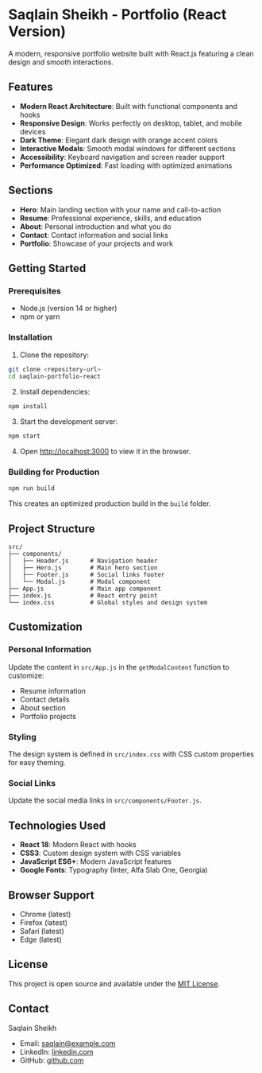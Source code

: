 # Saqlain Sheikh - Portfolio (React Version)

A modern, responsive portfolio website built with React.js featuring a clean design and smooth interactions.

## Features

- **Modern React Architecture**: Built with functional components and hooks
- **Responsive Design**: Works perfectly on desktop, tablet, and mobile devices
- **Dark Theme**: Elegant dark design with orange accent colors
- **Interactive Modals**: Smooth modal windows for different sections
- **Accessibility**: Keyboard navigation and screen reader support
- **Performance Optimized**: Fast loading with optimized animations

## Sections

- **Hero**: Main landing section with your name and call-to-action
- **Resume**: Professional experience, skills, and education
- **About**: Personal introduction and what you do
- **Contact**: Contact information and social links
- **Portfolio**: Showcase of your projects and work

## Getting Started

### Prerequisites

- Node.js (version 14 or higher)
- npm or yarn

### Installation

1. Clone the repository:
```bash
git clone <repository-url>
cd saqlain-portfolio-react
```

2. Install dependencies:
```bash
npm install
```

3. Start the development server:
```bash
npm start
```

4. Open [http://localhost:3000](http://localhost:3000) to view it in the browser.

### Building for Production

```bash
npm run build
```

This creates an optimized production build in the `build` folder.

## Project Structure

```
src/
├── components/
│   ├── Header.js      # Navigation header
│   ├── Hero.js        # Main hero section
│   ├── Footer.js      # Social links footer
│   └── Modal.js       # Modal component
├── App.js             # Main app component
├── index.js           # React entry point
└── index.css          # Global styles and design system
```

## Customization

### Personal Information
Update the content in `src/App.js` in the `getModalContent` function to customize:
- Resume information
- Contact details
- About section
- Portfolio projects

### Styling
The design system is defined in `src/index.css` with CSS custom properties for easy theming.

### Social Links
Update the social media links in `src/components/Footer.js`.

## Technologies Used

- **React 18**: Modern React with hooks
- **CSS3**: Custom design system with CSS variables
- **JavaScript ES6+**: Modern JavaScript features
- **Google Fonts**: Typography (Inter, Alfa Slab One, Georgia)

## Browser Support

- Chrome (latest)
- Firefox (latest)
- Safari (latest)
- Edge (latest)

## License

This project is open source and available under the [MIT License](LICENSE).

## Contact

Saqlain Sheikh
- Email: saqlain@example.com
- LinkedIn: [linkedin.com](https://linkedin.com)
- GitHub: [github.com](https://github.com)
